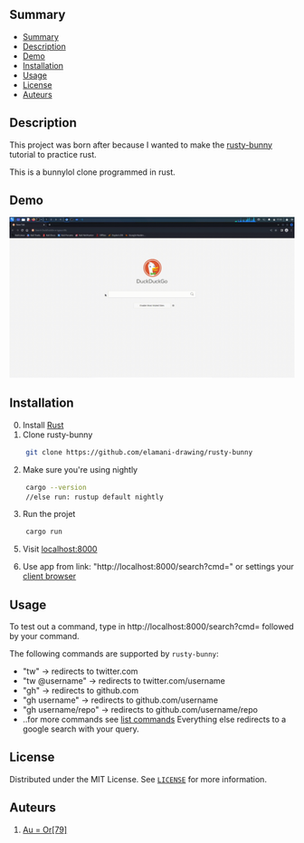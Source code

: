 ## Summary
- [Summary](#summary)
- [Description](#description)
- [Demo](#demo)
- [Installation](#installation)
- [Usage](#usage)
- [License](#license)
- [Auteurs](#auteurs)

## Description

This project was born after because I wanted to make the [rusty-bunny](https://developers.facebook.com/blog/post/2020/06/03/build-smart-bookmarking-tool-rust-rocket/) tutorial to practice rust.  

This is a bunnylol clone programmed in rust.

## Demo
![demo of rusty bunny](demo.gif)

## Installation
0. Install [Rust](hhttps://www.rust-lang.org/)
1. Clone rusty-bunny
```sh
    git clone https://github.com/elamani-drawing/rusty-bunny
```
2. Make sure you're using nightly
```sh
    cargo --version
    //else run: rustup default nightly
```
3. Run the projet
```sh
    cargo run
```
5. Visit [localhost:8000](http://localhost:8000/)

6. Use app from link: "http://localhost:8000/search?cmd=" or settings your [client browser](/docs/setting_browser.md)

## Usage

To test out a command, type in http://localhost:8000/search?cmd= followed by your command.

The following commands are supported by `rusty-bunny`:
- "tw" -> redirects to twitter.com
- "tw @username" -> redirects to twitter.com/username
- "gh" -> redirects to github.com
- "gh username" -> redirects to github.com/username
- "gh username/repo" -> redirects to github.com/username/repo
- ..for more commands see [list commands](/docs/list_command.md)
Everything else redirects to a google search with your query.

## License

Distributed under the MIT License. See [`LICENSE`](LICENSE) for more information.

## Auteurs

1. [Au = Or[79]](https://github.com/elamani-drawing)